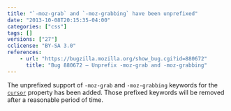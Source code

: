 ```yaml
---
title: "`-moz-grab` and `-moz-grabbing` have been unprefixed"
date: "2013-10-08T20:15:35-04:00"
categories: ["css"]
tags: []
versions: ["27"]
cclicense: "BY-SA 3.0"
references:
    - url: "https://bugzilla.mozilla.org/show_bug.cgi?id=880672"
      title: "Bug 880672 – Unprefix -moz-grab and -moz-grabbing"
---
```

The unprefixed support of `-moz-grab` and `-moz-grabbing` keywords for the [`cursor`](https://developer.mozilla.org/docs/Web/CSS/cursor) property has been added. Those prefixed keywords will be removed after a reasonable period of time.

